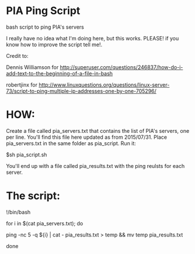 # PIA Ping Script
bash script to ping PIA's servers

I really have no idea what I'm doing here, but this works. PLEASE! if you know how to improve the script tell me!.

Credit to:

Dennis Williamson for http://superuser.com/questions/246837/how-do-i-add-text-to-the-beginning-of-a-file-in-bash

robertjinx for http://www.linuxquestions.org/questions/linux-server-73/script-to-ping-multiple-ip-addresses-one-by-one-705296/

# HOW:
Create a file called pia_servers.txt that contains the list of PIA's servers, one per line. You'll find this file here updated as from 2015/07/31.
Place pia_servers.txt in the same folder as pia_script. Run it:

$sh pia_script.sh

You'll end up with a file called pia_results.txt with the ping reulsts for each server.

# The script:

!/bin/bash

for i in $(cat pia_servers.txt); do

ping -nc 5 -q ${i} | cat - pia_results.txt > temp && mv temp pia_results.txt

done
